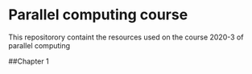 # Parallel computing course
This repositorory containt  the resources used on the course 2020-3 of parallel computing 

##Chapter 1

